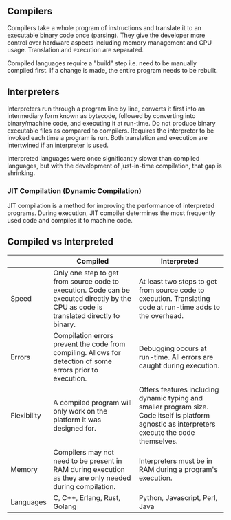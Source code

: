 ## Compilers

Compilers take a whole program of instructions and translate it to an executable binary code once (parsing). They give the developer more control over hardware aspects including memory management and CPU usage. Translation and execution are separated.

Compiled languages require a "build" step i.e. need to be manually compiled first. If a change is made, the entire program needs to be rebuilt.

## Interpreters

Interpreters run through a program line by line, converts it first into an intermediary form known as bytecode, followed by converting into binary/machine code, and executing it at run-time. Do not produce binary executable files as compared to compilers. Requires the interpreter to be invoked each time a program is run. Both translation and execution are intertwined if an interpreter is used.

Interpreted languages were once significantly slower than compiled languages, but with the development of just-in-time compilation, that gap is shrinking.

### JIT Compilation (Dynamic Compilation)

JIT compilation is a method for improving the performance of interpreted programs. During execution, JIT compiler determines the most frequently used code and compiles it to machine code.

## Compiled vs Interpreted

|             | Compiled                                                                                                                               | Interpreted                                                                                                                                      |
| ----------- | -------------------------------------------------------------------------------------------------------------------------------------- | ------------------------------------------------------------------------------------------------------------------------------------------------ |
| Speed       | Only one step to get from source code to execution. Code can be executed directly by the CPU as code is translated directly to binary. | At least two steps to get from source code to execution. Translating code at run-time adds to the overhead.                                      |
| Errors      | Compilation errors prevent the code from compiling. Allows for detection of some errors prior to execution.                            | Debugging occurs at run-time. All errors are caught during execution.                                                                            |
| Flexibility | A compiled program will only work on the platform it was designed for.                                                                 | Offers features including dynamic typing and smaller program size. Code itself is platform agnostic as interpreters execute the code themselves. |
| Memory      | Compilers may not need to be present in RAM during execution as they are only needed during compilation.                               | Interpreters must be in RAM during a program's execution.                                                                                        |
| Languages   | C, C++, Erlang, Rust, Golang                                                                                                           | Python, Javascript, Perl, Java                                                                                                                   |
